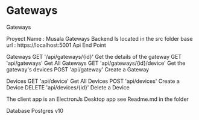 # Gateways
Gateways

Proyect Name : Musala Gateways
Backend
Is located in the src folder
base url : https://localhost:5001
Api End Point

Gateways
GET '/api/gateways/{id}' Get the details of the gateway
GET 'api/gateways' Get All Gateways
GET 'api/gateways/{id}/device' Get the gateway's devices
POST 'api/gateway' Create a Gateway

Devices
GET 'api/device' Get All Devices
POST 'api/devices' Create a Device
DELETE 'api/devices/{id}' Delete a Device

The client app is an ElectronJs Desktop app see Readme.md in the folder 

Database
Postgres v10